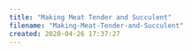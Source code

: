 ```yaml
---
title: "Making Meat Tender and Succulent"
filename: "Making-Meat-Tender-and-Succulent"
created: 2020-04-26 17:37:27
---
```

